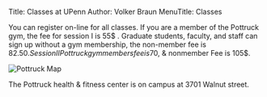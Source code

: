 Title: Classes at UPenn
Author: Volker Braun
MenuTitle: Classes


You can register on-line for all classes. If you are a member of the
Pottruck gym, the fee for session I is 55$ . Graduate students,
faculty, and staff can sign up without a gym membership, the
non-member fee is 82.50$. Session II Pottruck gym members fee is 70$,
& nonmember Fee is 105$.

![Pottruck Map]({filename}/images/pottruck.png)

The Pottruck health & fitness center is on campus at 3701 Walnut street.